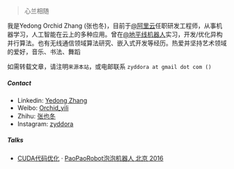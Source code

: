 > 心兰相随

我是Yedong Orchid Zhang (张也冬)，目前于[@阿里云](https://www.aliyun.com/)任职研发工程师，从事机器学习，人工智能在云上的多种应用。曾在[@地平线机器人](http://www.horizon-robotics.com/)实习，开发/优化异构并行算法。也有无线通信领域算法研究、嵌入式开发等经历。热爱并坚持艺术领域的爱好，音乐、书法、舞蹈

如需转载文章，请注明`来源本站`，或电邮联系 `zyddora at gmail dot com ()`

##### Contact

+ Linkedin: [Yedong Zhang](https://www.linkedin.com/in/yedong-zhang-83836870/)
+ Weibo: [Orchid_yili](https://weibo.com/u/1058773570)
+ Zhihu: [张也冬](https://www.zhihu.com/people/yd-zhang-58/)
+ Instagram: [zyddora](https://www.instagram.com/zyddora/)


##### Talks

- [CUDA代码优化][1] · [PaoPaoRobot泡泡机器人 北京 2016](http://paopaorobot.org/)

[1]: http://paopaorobot.org/2017/05/20/%E7%AC%AC%E5%8D%81%E4%B8%89%E8%AF%BE%EF%BC%9Acuda%E4%BB%A3%E7%A0%81%E4%BC%98%E5%8C%96-%E5%BC%A0%E4%B9%9F%E5%86%AC/
